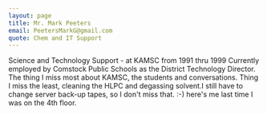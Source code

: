 ```yaml
---
layout: page
title: Mr. Mark Peeters
email: PeetersMarkG@gmail.com
quote: Chem and IT Support
---
```

Science and Technology Support - at KAMSC from 1991 thru 1999 Currently employed by Comstock Public Schools as the District Technology Director. The thing I miss most about KAMSC, the students and conversations. Thing I miss the least, cleaning the HLPC and degassing solvent.I still have to change server back-up tapes, so I don't miss that. :-)
here's me last time I was on the 4th floor.